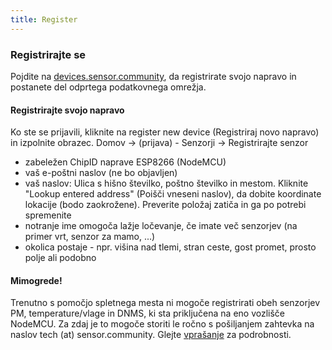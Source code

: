 ```yaml
---
title: Register
---
```


### Registrirajte se

Pojdite na [devices.sensor.community](https://devices.sensor.community/), da registrirate svojo napravo in postanete del odprtega podatkovnega omrežja.


#### Registrirajte svojo napravo
Ko ste se prijavili, kliknite na register new device (Registriraj novo napravo) in izpolnite obrazec.
Domov -> (prijava) - Senzorji -> Registrirajte senzor

* zabeležen ChipID naprave ESP8266 (NodeMCU)
* vaš e-poštni naslov (ne bo objavljen)
* vaš naslov: Ulica s hišno številko, poštno številko in mestom. Kliknite "Lookup entered address" (Poišči vneseni naslov), da dobite koordinate lokacije (bodo zaokrožene). Preverite položaj zatiča in ga po potrebi spremenite
* notranje ime omogoča lažje ločevanje, če imate več senzorjev (na primer vrt, senzor za mamo, ...)
* okolica postaje - npr. višina nad tlemi, stran ceste, gost promet, prosto polje ali podobno


#### Mimogrede!
Trenutno s pomočjo spletnega mesta ni mogoče registrirati obeh senzorjev PM, temperature/vlage in DNMS, ki sta priključena na eno vozlišče NodeMCU.
Za zdaj je to mogoče storiti le ročno s pošiljanjem zahtevka na naslov tech (at) sensor.community.
Glejte [vprašanje](https://github.com/opendata-stuttgart/sensor.community/issues/117 ) za podrobnosti.


